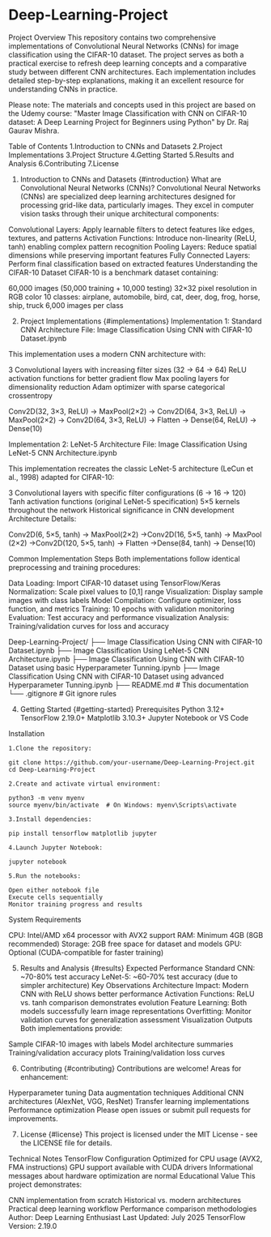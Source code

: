 # Deep-Learning-Project

Project Overview
This repository contains two comprehensive implementations of Convolutional Neural Networks (CNNs) for image classification using the CIFAR-10 dataset. The project serves as both a practical exercise to refresh deep learning concepts and a comparative study between different CNN architectures. Each implementation includes detailed step-by-step explanations, making it an excellent resource for understanding CNNs in practice.

Please note: The materials and concepts used in this project are based on the Udemy course: "Master Image Classification with CNN on CIFAR-10 dataset: A Deep Learning Project for Beginners using Python" by Dr. Raj Gaurav Mishra.

Table of Contents
1.Introduction to CNNs and Datasets
2.Project Implementations
3.Project Structure
4.Getting Started
5.Results and Analysis
6.Contributing
7.License

1. Introduction to CNNs and Datasets {#introduction}
What are Convolutional Neural Networks (CNNs)?
Convolutional Neural Networks (CNNs) are specialized deep learning architectures designed for processing grid-like data, particularly images. They excel in computer vision tasks through their unique architectural components:

Convolutional Layers: Apply learnable filters to detect features like edges, textures, and patterns
Activation Functions: Introduce non-linearity (ReLU, tanh) enabling complex pattern recognition
Pooling Layers: Reduce spatial dimensions while preserving important features
Fully Connected Layers: Perform final classification based on extracted features
Understanding the CIFAR-10 Dataset
CIFAR-10 is a benchmark dataset containing:

60,000 images (50,000 training + 10,000 testing)
32×32 pixel resolution in RGB color
10 classes: airplane, automobile, bird, cat, deer, dog, frog, horse, ship, truck
6,000 images per class

2. Project Implementations {#implementations}
Implementation 1: Standard CNN Architecture
File: Image Classification Using CNN with CIFAR-10 Dataset.ipynb

This implementation uses a modern CNN architecture with:

3 Convolutional layers with increasing filter sizes (32 → 64 → 64)
ReLU activation functions for better gradient flow
Max pooling layers for dimensionality reduction
Adam optimizer with sparse categorical crossentropy

Conv2D(32, 3×3, ReLU) → MaxPool(2×2) →
Conv2D(64, 3×3, ReLU) → MaxPool(2×2) →
Conv2D(64, 3×3, ReLU) → Flatten →
Dense(64, ReLU) → Dense(10)

Implementation 2: LeNet-5 Architecture
File: Image Classification Using LeNet-5 CNN Architecture.ipynb

This implementation recreates the classic LeNet-5 architecture (LeCun et al., 1998) adapted for CIFAR-10:

3 Convolutional layers with specific filter configurations (6 → 16 → 120)
Tanh activation functions (original LeNet-5 specification)
5×5 kernels throughout the network
Historical significance in CNN development
Architecture Details:


Conv2D(6, 5×5, tanh) → MaxPool(2×2) →Conv2D(16, 5×5, tanh) → MaxPool(2×2) →Conv2D(120, 5×5, tanh) → Flatten →Dense(84, tanh) → Dense(10)


Common Implementation Steps
Both implementations follow identical preprocessing and training procedures:

Data Loading: Import CIFAR-10 dataset using TensorFlow/Keras
Normalization: Scale pixel values to [0,1] range
Visualization: Display sample images with class labels
Model Compilation: Configure optimizer, loss function, and metrics
Training: 10 epochs with validation monitoring
Evaluation: Test accuracy and performance visualization
Analysis: Training/validation curves for loss and accuracy


Deep-Learning-Project/
├── Image Classification Using CNN with CIFAR-10 Dataset.ipynb
├── Image Classification Using LeNet-5 CNN Architecture.ipynb
├── Image Classification Using CNN with CIFAR-10 Dataset using basic Hyperparameter Tunning.ipynb
├── Image Classification Using CNN with CIFAR-10 Dataset using advanced Hyperparameter Tunning.ipynb
├── README.md                     # This documentation
└── .gitignore                   # Git ignore rules

4. Getting Started {#getting-started}
Prerequisites
Python 3.12+
TensorFlow 2.19.0+
Matplotlib 3.10.3+
Jupyter Notebook or VS Code


Installation

    1.Clone the repository:

    git clone https://github.com/your-username/Deep-Learning-Project.git
    cd Deep-Learning-Project

    2.Create and activate virtual environment:

    python3 -m venv myenv
    source myenv/bin/activate  # On Windows: myenv\Scripts\activate

    3.Install dependencies:
    
    pip install tensorflow matplotlib jupyter

    4.Launch Jupyter Notebook:

    jupyter notebook

    5.Run the notebooks:

    Open either notebook file
    Execute cells sequentially
    Monitor training progress and results

System Requirements

CPU: Intel/AMD x64 processor with AVX2 support
RAM: Minimum 4GB (8GB recommended)
Storage: 2GB free space for dataset and models
GPU: Optional (CUDA-compatible for faster training)

5. Results and Analysis {#results}
Expected Performance
Standard CNN: ~70-80% test accuracy
LeNet-5: ~60-70% test accuracy (due to simpler architecture)
Key Observations
Architecture Impact: Modern CNN with ReLU shows better performance
Activation Functions: ReLU vs. tanh comparison demonstrates evolution
Feature Learning: Both models successfully learn image representations
Overfitting: Monitor validation curves for generalization assessment
Visualization Outputs
Both implementations provide:

Sample CIFAR-10 images with labels
Model architecture summaries
Training/validation accuracy plots
Training/validation loss curves

6. Contributing {#contributing}
Contributions are welcome! Areas for enhancement:

Hyperparameter tuning
Data augmentation techniques
Additional CNN architectures (AlexNet, VGG, ResNet)
Transfer learning implementations
Performance optimization
Please open issues or submit pull requests for improvements.

7. License {#license}
This project is licensed under the MIT License - see the LICENSE file for details.

Technical Notes
TensorFlow Configuration
Optimized for CPU usage (AVX2, FMA instructions)
GPU support available with CUDA drivers
Informational messages about hardware optimization are normal
Educational Value
This project demonstrates:

CNN implementation from scratch
Historical vs. modern architectures
Practical deep learning workflow
Performance comparison methodologies
Author: Deep Learning Enthusiast
Last Updated: July 2025
TensorFlow Version: 2.19.0